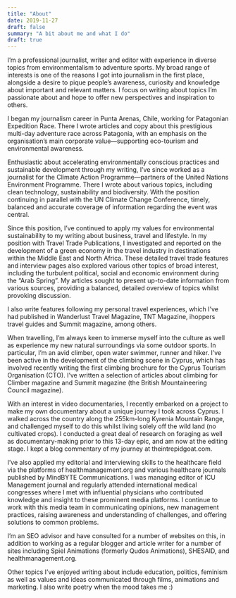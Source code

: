 ```yaml
---
title: "About"
date: 2019-11-27
draft: false
summary: "A bit about me and what I do"
draft: true
---
```


I’m a professional journalist, writer and editor with experience in diverse topics from environmentalism to adventure sports. My broad range of interests is one of the reasons I got into journalism in the first place, alongside a desire to pique people’s awareness, curiosity and knowledge about important and relevant matters. I focus on writing about topics I’m passionate about and hope to offer new perspectives and inspiration to others.

I began my journalism career in Punta Arenas, Chile, working for Patagonian Expedition Race. There I wrote articles and copy about this prestigious multi-day adventure race across Patagonia, with an emphasis on the organisation’s main corporate value—supporting eco-tourism and environmental awareness.

Enthusiastic about accelerating environmentally conscious practices and sustainable development through my writing, I’ve since worked as a journalist for the Climate Action Programme—partners of the United Nations Environment Programme. There I wrote about various topics, including clean technology, sustainability and biodiversity. With the position continuing in parallel with the UN Climate Change Conference, timely, balanced and accurate coverage of information regarding the event was central.

Since this position, I’ve continued to apply my values for environmental sustainability to my writing about business, travel and lifestyle. In my position with Travel Trade Publications, I investigated and reported on the development of a green economy in the travel industry in destinations within the Middle East and North Africa. These detailed travel trade features and interview pages also explored various other topics of broad interest, including the turbulent political, social and economic environment during the “Arab Spring”. My articles sought to present up-to-date information from various sources, providing a balanced, detailed overview of topics whilst provoking discussion.

I also write features following my personal travel experiences, which I’ve had published in Wanderlust Travel Magazine, TNT Magazine, ihoppers travel guides and Summit magazine, among others.

When travelling, I’m always keen to immerse myself into the culture as well as experience my new natural surroundings via some outdoor sports. In particular, I’m an avid climber, open water swimmer, runner and hiker. I’ve been active in the development of the climbing scene in Cyprus, which has involved recently writing the first climbing brochure for the Cyprus Tourism Organisation (CTO). I’ve written a selection of articles about climbing for Climber magazine and Summit magazine (the British Mountaineering Council magazine).

With an interest in video documentaries, I recently embarked on a project to make my own documentary about a unique journey I took across Cyprus. I walked across the country along the 255km-long Kyrenia Mountain Range, and challenged myself to do this whilst living solely off the wild land (no cultivated crops). I conducted a great deal of research on foraging as well as documentary-making prior to this 13-day epic, and am now at the editing stage. I kept a blog commentary of my journey at theintrepidgoat.com.

I’ve also applied my editorial and interviewing skills to the healthcare field via the platforms of healthmanagement.org and various healthcare journals published by MindBYTE Communications. I was managing editor of ICU Management journal and regularly attended international medical congresses where I met with influential physicians who contributed knowledge and insight to these prominent media platforms. I continue to work with this media team in communicating opinions, new management practices, raising awareness and understanding of challenges, and offering solutions to common problems.

I’m an SEO advisor and have consulted for a number of websites on this, in addition to working as a regular blogger and article writer for a number of sites including Spiel Animations (formerly Qudos Animations), SHESAID, and healthmanagement.org.

Other topics I’ve enjoyed writing about include education, politics, feminism as well as values and ideas communicated through films, animations and marketing. I also write poetry when the mood takes me :)

